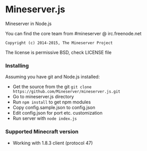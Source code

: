 Mineserver.js
=============

Mineserver in Node.js

You can find the core team from #mineserver @ irc.freenode.net

    Copyright (c) 2014-2015, The Mineserver Project
    
The license is permissive BSD, check LICENSE file

### Installing

Assuming you have git and Node.js installed:

 * Get the source from the git `git clone https://github.com/Mineserver/mineserver.js.git`
 * Go to mineserver.js directory
 * Run `npm install` to get npm modules
 * Copy config.sample.json to config.json
 * Edit config.json for port etc. customization
 * Run server with `node index.js`
 
### Supported Minecraft version

 * Working with 1.8.3 client (protocol 47)
